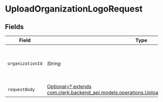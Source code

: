 # UploadOrganizationLogoRequest


## Fields

| Field                                                                                                                                                         | Type                                                                                                                                                          | Required                                                                                                                                                      | Description                                                                                                                                                   |
| ------------------------------------------------------------------------------------------------------------------------------------------------------------- | ------------------------------------------------------------------------------------------------------------------------------------------------------------- | ------------------------------------------------------------------------------------------------------------------------------------------------------------- | ------------------------------------------------------------------------------------------------------------------------------------------------------------- |
| `organizationId`                                                                                                                                              | *String*                                                                                                                                                      | :heavy_check_mark:                                                                                                                                            | The ID of the organization for which to upload a logo                                                                                                         |
| `requestBody`                                                                                                                                                 | [Optional<? extends com.clerk.backend_api.models.operations.UploadOrganizationLogoRequestBody>](../../models/operations/UploadOrganizationLogoRequestBody.md) | :heavy_minus_sign:                                                                                                                                            | N/A                                                                                                                                                           |